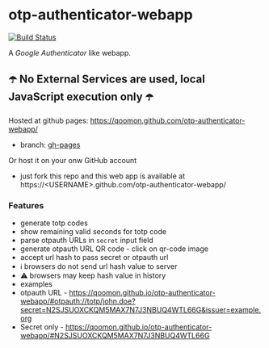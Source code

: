 # otp-authenticator-webapp
[![Build Status](https://travis-ci.org/qoomon/otp-authenticator-webapp.svg?branch=master)](https://travis-ci.org/qoomon/otp-authenticator-webapp)

A *Google Authenticator* like webapp.

## ☂️ No External Services are used, local JavaScript execution only ☂️

Hosted at github pages: https://qoomon.github.com/otp-authenticator-webapp/
* branch: [gh-pages](https://github.com/qoomon/otp-authenticator-webapp/tree/gh-pages)

Or host it on your onw GitHub account 
* just fork this repo and this web app is available at https://\<USERNAME>.github.com/otp-authenticator-webapp/


### Features
* generate totp codes
* show remaining valid seconds for totp code
* parse otpauth URLs in `secret` input field
* generate otpauth URL QR code - click on qr-code image
* accept url hash to pass secret or otpauth url
 * ℹ️ browsers do not send url hash value to server 
 * ⚠️ browsers may keep hash value in history
 * examples
  * otpauth URL - https://qoomon.github.io/otp-authenticator-webapp/#otpauth://totp/john.doe?secret=N2SJSUOXCKQM5MAX7N7J3NBUQ4WTL66G&issuer=example.org
  * Secret only - https://qoomon.github.io/otp-authenticator-webapp/#N2SJSUOXCKQM5MAX7N7J3NBUQ4WTL66G
